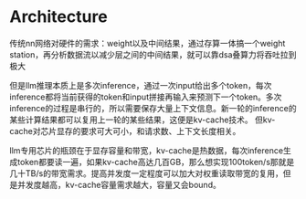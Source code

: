 # Architecture

传统nn网络对硬件的需求：weight以及中间结果，通过存算一体搞一个weight station，再分析数据流以减少层之间的中间结果，就可以靠dsa叠算力将吞吐拉到极大

但是llm推理本质上是多次inference，通过一次input给出多个token，每次inference都将当前获得的token和input拼接再输入来预测下一个token。多次inference的过程是串行的，所以需要保存大量上下文信息。新一轮的inference的某些计算结果都可以复用上一轮的某些结果，这便是kv-cache技术。 但kv-cache对芯片显存的要求可大可小，和请求数、上下文长度相关。

llm专用芯片的瓶颈在于显存容量和带宽，kv-cache是热数据，每次inference生成token都要读一遍，如果kv-cache高达几百GB，那么想实现100token/s那就是几十TB/s的带宽需求。提高并发度一定程度可以加大对权重读取带宽的复用，但是并发度越高，kv-cache容量需求越大，容量又会bound。